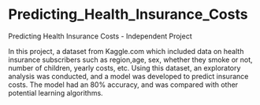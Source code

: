 # Predicting_Health_Insurance_Costs
Predicting Health Insurance Costs - Independent Project

In this project, a dataset from Kaggle.com which included data on health insurance subscribers such as region,age, sex, whether they smoke or not, number of children, yearly costs, etc. Using this dataset, an exploratory analysis was conducted, and a model was developed to predict insurance costs. The model had an 80% accuracy, and was compared with other potential learning algorithms.
